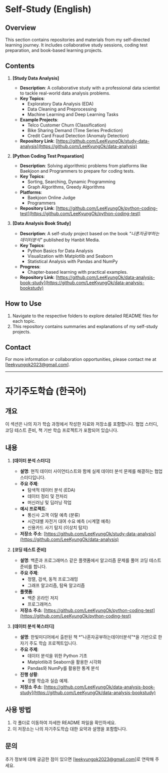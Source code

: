# Self-Study (English)

## Overview
This section contains repositories and materials from my self-directed learning journey. It includes collaborative study sessions, coding test preparation, and book-based learning projects.

## Contents

1. **[Study Data Analysis]**  
   - **Description**: A collaborative study with a professional data scientist to tackle real-world data analysis problems.  
   - **Key Topics**:
     - Exploratory Data Analysis (EDA)
     - Data Cleaning and Preprocessing
     - Machine Learning and Deep Learning Tasks
   - **Example Projects**:
     - Telco Customer Churn (Classification)
     - Bike Sharing Demand (Time Series Prediction)
     - Credit Card Fraud Detection (Anomaly Detection)
   - **Repository Link**: [https://github.com/LeeKyungOk/study-data-analysis](https://github.com/LeeKyungOk/data-analysis)

2. **[Python Coding Test Preparation]**  
   - **Description**: Solving algorithmic problems from platforms like Baekjoon and Programmers to prepare for coding tests.  
   - **Key Topics**:
     - Sorting, Searching, Dynamic Programming
     - Graph Algorithms, Greedy Algorithms
   - **Platforms**:
     - Baekjoon Online Judge
     - Programmers
   - **Repository Link**: [https://github.com/LeeKyungOk/python-coding-test](https://github.com/LeeKyungOk/python-coding-test)

3. **[Data Analysis Book Study]**  
   - **Description**: A self-study project based on the book *"나혼자공부하는데이터분석"* published by Hanbit Media.  
   - **Key Topics**:
     - Python Basics for Data Analysis
     - Visualization with Matplotlib and Seaborn
     - Statistical Analysis with Pandas and NumPy
   - **Progress**:
     - Chapter-based learning with practical examples.
   - **Repository Link**: [https://github.com/LeeKyungOk/data-analysis-book-study](https://github.com/LeeKyungOk/data-analysis-bookstudy)


## How to Use
1. Navigate to the respective folders to explore detailed README files for each topic.
2. This repository contains summaries and explanations of my self-study projects.


## Contact
For more information or collaboration opportunities, please contact me at [leekyungok2023@gmail.com].

---

# 자기주도학습 (한국어)

## 개요
이 섹션은 나의 자가 학습 과정에서 작성한 자료와 저장소를 포함합니다. 협업 스터디, 코딩 테스트 준비, 책 기반 학습 프로젝트가 포함되어 있습니다.


## 내용

1. **[데이터 분석 스터디]**  
   - **설명**: 현직 데이터 사이언티스트와 함께 실제 데이터 분석 문제를 해결하는 협업 스터디입니다.  
   - **주요 주제**:
     - 탐색적 데이터 분석 (EDA)
     - 데이터 정리 및 전처리
     - 머신러닝 및 딥러닝 작업
   - **예시 프로젝트**:
     - 통신사 고객 이탈 예측 (분류)
     - 시간대별 자전거 대여 수요 예측 (시계열 예측)
     - 신용카드 사기 탐지 (이상치 탐지)
   - **저장소 주소**: [https://github.com/LeeKyungOk/study-data-analysis](https://github.com/LeeKyungOk/data-analysis)

2. **[코딩 테스트 준비]**  
   - **설명**: 백준과 프로그래머스 같은 플랫폼에서 알고리즘 문제를 풀어 코딩 테스트 준비를 합니다.  
   - **주요 주제**:
     - 정렬, 검색, 동적 프로그래밍
     - 그래프 알고리즘, 탐욕 알고리즘
   - **플랫폼**:
     - 백준 온라인 저지
     - 프로그래머스
   - **저장소 주소**: [https://github.com/LeeKyungOk/python-coding-test](https://github.com/LeeKyungOk/python-coding-test)

3. **[데이터 분석 북스터디]**  
   - **설명**: 한빛미디어에서 출판된 책 *"나혼자공부하는데이터분석"*을 기반으로 한 자기 주도 학습 프로젝트입니다.  
   - **주요 주제**:
     - 데이터 분석을 위한 Python 기초
     - Matplotlib과 Seaborn을 활용한 시각화
     - Pandas와 NumPy를 활용한 통계 분석
   - **진행 상황**:
     - 장별 학습과 실습 예제.
   - **저장소 주소**: [https://github.com/LeeKyungOk/data-analysis-book-study](https://github.com/LeeKyungOk/data-analysis-bookstudy)


## 사용 방법
1. 각 폴더로 이동하여 자세한 README 파일을 확인하세요.
2. 이 저장소는 나의 자기주도학습 대한 요약과 설명을 포함합니다.


## 문의
추가 정보에 대해 궁금한 점이 있으면 [leekyungok2023@gmail.com]로 연락해 주세요.
